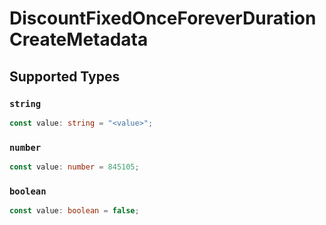 # DiscountFixedOnceForeverDurationCreateMetadata


## Supported Types

### `string`

```typescript
const value: string = "<value>";
```

### `number`

```typescript
const value: number = 845105;
```

### `boolean`

```typescript
const value: boolean = false;
```

